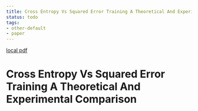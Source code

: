 ```yaml
---
title: Cross Entropy Vs Squared Error Training A Theoretical And Experimental Comparison
status: todo
tags:
- other-default
- paper
---
```


[local pdf](../../../pdfs/Cross-Entropy-vs-Squared-Error-Training-a-Theoretical-and-Experimental-Comparison.pdf)

# Cross Entropy Vs Squared Error Training A Theoretical And Experimental Comparison
